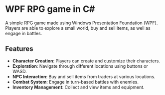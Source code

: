 # WPF RPG game in C#

A simple RPG game made using Windows Presentation Foundation (WPF). Players are able to explore a small world,
buy and sell items, as well as engage in battles.

## Features

- **Character Creation**: Players can create and customize their characters.
- **Exploration**: Navigate through different locations using buttons or WASD.
- **NPC Interaction**: Buy and sell items from traders at various locations.
- **Combat System**: Engage in turn-based battles with enemies.
- **Inventory Management**: Collect and view items and equipment.

